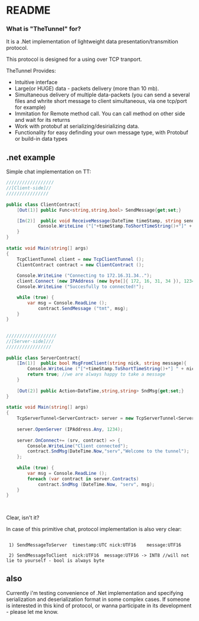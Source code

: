 # README #


### What is "TheTunnel" for? ###

It is a .Net implementation of lightweight data presentation/transmition protocol.

This protocol is designed for a using over TCP tranport.

  TheTunnel Provides:
*  Intuitive interface 
*  Large(or HUGE) data - packets delivery (more than 10 mb).
*  Simultaneous delivery of multiple data-packets
  	 (you can send a several files and whrite short message to client simultaneous, via one tcp/port for example)
*  Immitation for Remote method call. You can call method on other side and wait for its returns
*  Work with protobuf at serializing/desirializing data.
*  Functionality for easy definding your own message type, with Protobuf or build-in data types

## .net example ##

Simple chat implementation on TT:

~~~c#
//////////////////
//[Client-side]//
////////////////
	
public class ClientContract{
	[Out(1)] public Func<string,string,bool> SendMessage{get;set;}

	[In(2)]  public void ReceiveMessage(DateTime timeStamp, string sender, string message){
			Console.WriteLine ("["+timeStamp.ToShortTimeString()+"]" + sender + ": " + message);
	}
}
	
static void Main(string[] args)
{
	TcpClientTunnel client = new TcpClientTunnel ();
	ClientContract contract = new ClientContract ();
		
	Console.WriteLine ("Connecting to 172.16.31.34..");
	client.Connect (new IPAddress (new byte[]{ 172, 16, 31, 34 }), 1234, contract);
	Console.WriteLine ("Succesfully to connected!");

	while (true) {
		var msg = Console.ReadLine ();
	        contract.SendMessage ("tmt", msg);
	}
}
	
	
///////////////////
//[Server-side]///
/////////////////
	
public class ServerContract{
	[In(1)]  public bool MsgFromClient(string nick, string message){
		Console.WriteLine ("["+timeStamp.ToShortTimeString()+"] " + nick + ": " + message);
		return true; //we are always happy to take a message
	}
		
	[Out(2)] public Action<DateTime,string,string> SndMsg{get;set;}
}
	
static void Main(string[] args)
{
	TcpServerTunnel<ServerContract> server = new TcpServerTunnel<ServerContract>();
	
	server.OpenServer (IPAddress.Any, 1234);
	
	server.OnConnect+= (srv, contract) => {
		Console.WriteLine("Client connected"); 
		contract.SndMsg(DateTime.Now,"serv","Welcome to the tunnel");
	};
	
	while (true) {
		var msg = Console.ReadLine ();
		foreach (var contract in server.Contracts)
			contract.SndMsg (DateTime.Now, "serv", msg);
	}
}
	
	
~~~

Clear, isn't it?

In case of this primitive chat, protocol implementation is also very clear:

~~~

 1) SendMessageToServer  timestamp:UTC nick:UTF16    message:UTF16
 
 2) SendMessageToClient  nick:UTF16  message:UTF16 -> INT8 //will not lie to yourself - bool is always byte

~~~


## also ##
     
  Currently i'm testing convenience of .Net implementation and specifying serialization and deserialization format in some complex cases. If someone is interested in this kind of protocol, or wanna participate in its development - please let me know.
